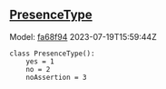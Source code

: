 ## [PresenceType](https://github.com/spdx/spdx-3-model/blob/main/model/AI/Vocabularies/PresenceType.md)
Model: [fa68f94](https://github.com/spdx/spdx-3-model/commit/fa68f942ae1a0d0e8f05df6526f147cbe64183ed) 2023-07-19T15:59:44Z
```
class PresenceType():
    yes = 1
    no = 2
    noAssertion = 3
```
